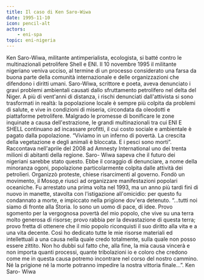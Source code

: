 ```yaml
---
title: Il caso di Ken Saro-Wiwa
date: 1995-11-10
icon: pencil-alt
actors:
    - eni-spa
topic: eni-nigeria
---
```


Ken Saro-Wiwa, militante antimperialista, ecologista, si batté contro le multinazionali petrolifere Shell e ENI. Il 10 novembre 1995 il militante nigeriano veniva ucciso, al termine di un processo considerato una farsa da buona parte della comunità internazionale e delle organizzazioni che difendono i diritti umani. Saro-Wiwa, scrittore e poeta, aveva denunciato i gravi problemi
ambientali causati dallo sfruttamento petrolifero nel delta del Niger. A più di vent'anni di distanza, i rischi denunciati dall'attivista si sono trasformati in realtà: la popolazione locale è sempre più colpita da problemi di salute, e vive in condizioni di miseria, circondata da oleodotti e piattaforme petrolifere. Malgrado le promesse di bonificare le zone inquinate a causa dell'estrazione, le grandi multinazionali tra cui ENI E SHELL continuano ad incassare profitti, il cui costo sociale e ambientale è pagato dalla popolazione. “Viviamo in un inferno di povertà. La crescita della vegetazione e degli animali è bloccata. E i pesci sono morti”. Raccontava nell'aprile del 2008 ad Amnesty International uno dei trenta milioni di abitanti della regione. Saro- Wiwa sapeva che il futuro dei nigeriani sarebbe stato questo. Ebbe il coraggio di denunciare, a nome della minoranza ogoni, popolazione particolarmente colpita dalle attività dei petrolieri. Organizzò proteste, chiese risarcimenti al governo. Fondò un movimento, il Mosop,e riuscì ad organizzare manifestazioni popolari oceaniche. Fu arrestato una prima volta nel 1993, ma un anno più tardi finì di nuovo in manette, stavolta con l'istigazione all'omicidio: per questo fu condannato a morte, e impiccato nella prigione dov'era detenuto.
“...tutti noi siamo di fronte alla Storia. Io sono un uomo di pace, di idee. Provo sgomento per la vergognosa povertà del mio popolo, che vive su una terra molto generosa di risorse; provo rabbia per la devastazione di questa terra; provo fretta di ottenere che il mio popolo riconquisti il suo diritto alla vita e a una vita decente. Così ho dedicato tutte le mie risorse materiali ed intellettuali a una causa nella quale credo totalmente, sulla quale non posso essere zittito. Non ho dubbi sul fatto che, alla fine, la mia causa vincerà e non importa quanti processi, quante tribolazioni io e coloro che credono come me in questa causa potremo incontrare nel corso del nostro cammino. Né la prigione né la morte potranno impedire la nostra vittoria finale...”.
Ken Saro- Wiwa

